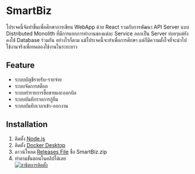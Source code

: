 <h1>SmartBiz</h1>
<p>โปรเจคนี้จัดทำขึ้นเพื่อศึกษาการเขียน WebApp ด้วย React รวมกับการพัฒนา API Server แบบ Distributed Monolith ที่มีการแยกการทำงานของแต่ละ Service ออกเป็น Server ย่อยๆแต่ยังคงใช้ Database ร่วมกัน อย่างไรก็ตาม แม้โปรเจคนี้จะทำเพื่อการศึกษา แต่ก็มีความตั้งใจที่จะนำไปใช้งานจริงเพื่อทดลองใช้งานในระยะยาว</p>
<h2>Feature</h2>
<ul>
  <li>ระบบบัญชีรายรับ-รายจ่าย</li>
  <li>ระบบจัดการสต็อก</li>
  <li>ระบบทำรายการซื้อขายและออกบิล</li>
  <li>ระบบบันทึกรายการกู้ยืม</li>
  <li>ระบบบันทึกเวลาเข้า-ออกงาน</li>
</ul>
<h2>Installation</h2>
<ol type="1">
  <li>ติดตั้ง <a href="https://nodejs.org/en/download">Node.js</a></li>
  <li>ติดตั้ง <a href="https://www.docker.com/products/docker-desktop/">Docker Desktop</a></li>
  <li>ดาวน์โหลด <a href="https://github.com/NuttaScholar/SmartBiz/releases">Releases File</a> ชื่อ SmartBiz.zip
 </li>
  <li>ทำตามขั้นตอนในคลิปได้เลย</li>   
  <a href="https://youtu.be/rmlUetNstrI" target="_blank"><img src="https://i.ytimg.com/vi/rmlUetNstrI/hq720.jpg?sqp=-oaymwEnCOgCEMoBSFryq4qpAxkIARUAAIhCGAHYAQHiAQoIGBACGAY4AUAB&rs=AOn4CLAwLyBeuiEmJSPp3o6p_WR0WJ8WyA" alt="สาธิตการติดตั้ง" > </a>
</ol>
